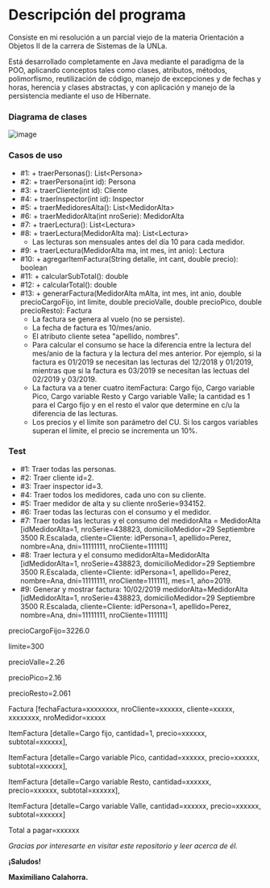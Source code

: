 # Descripción del programa

Consiste en mi resolución a un parcial viejo de la materia Orientación a Objetos II de la carrera de Sistemas de la UNLa.

Está desarrollado completamente en Java mediante el paradigma de la POO, aplicando conceptos tales como clases, atributos, métodos, polimorfismo, reutilización de código, manejo de excepciones y de fechas y horas, herencia y clases abstractas, y con aplicación y manejo de la persistencia mediante el uso de Hibernate.

### Diagrama de clases
![image](https://github.com/MaximilianoCalahorra/parcial-cooperativa-electrica/assets/152804837/5ba589c2-728d-4437-83d7-d1bef9fc70f2)

### Casos de uso
- #1: + traerPersonas(): List\<Persona>
- #2: + traerPersona(int id): Persona
- #3: + traerCliente(int id): Cliente
- #4: + traerInspector(int id): Inspector
- #5: + traerMedidoresAlta(): List\<MedidorAlta>
- #6: + traerMedidorAlta(int nroSerie): MedidorAlta
- #7: + traerLectura(): List\<Lectura>
- #8: + traerLectura(MedidorAlta ma): List\<Lectura>
  - Las lecturas son mensuales antes del día 10 para cada medidor.
- #9: + traerLectura(MedidorAlta ma, int mes, int anio): Lectura
- #10: + agregarItemFactura(String detalle, int cant, double precio): boolean
- #11: + calcularSubTotal(): double
- #12: + calcularTotal(): double
- #13: + generarFactura(MedidorAlta mAlta, int mes, int anio, double precioCargoFijo, int limite, double precioValle, double precioPico, double precioResto): Factura
  - La factura se genera al vuelo (no se persiste).
  - La fecha de factura es 10/mes/anio.
  - El atributo cliente setea "apellido, nombres".
  - Para calcular el consumo se hace la diferencia entre la lectura del mes/anio de la factura y la lectura del mes anterior. Por ejemplo, si la factura es 01/2019 se necesitan las lecturas del 12/2018 y 01/2019, mientras que si la factura es 03/2019 se necesitan las lectuas del 02/2019 y 03/2019.
  - La factura va a tener cuatro itemFactura: Cargo fijo, Cargo variable Pico, Cargo variable Resto y Cargo variable Valle; la cantidad es 1 para el Cargo fijo y en el resto el valor que determine en c/u la diferencia de las lecturas.
  - Los precios y el límite son parámetro del CU. Si los cargos variables superan el límite, el precio se incrementa un 10%.

### Test
- #1: Traer todas las personas.
- #2: Traer cliente id=2.
- #3: Traer inspector id=3.
- #4: Traer todos los medidores, cada uno con su cliente.
- #5: Traer medidor de alta y su cliente nroSerie=934152.
- #6: Traer todas las lecturas con el consumo y el medidor.
- #7: Traer todas las lecturas y el consumo del medidorAlta = MedidorAlta [idMedidorAlta=1, nroSerie=438823, domicilioMedidor=29 Septiembre 3500 R.Escalada, cliente=Cliente: idPersona=1, apellido=Perez, nombre=Ana, dni=11111111, nroCliente=111111]
- #8: Traer lectura y el consumo medidorAlta=MedidorAlta [idMedidorAlta=1, nroSerie=438823, domicilioMedidor=29 Septiembre 3500 R.Escalada, cliente=Cliente: idPersona=1, apellido=Perez, nombre=Ana, dni=11111111, nroCliente=111111], mes=1, año=2019.
- #9: Generar y mostrar factura: 10/02/2019
medidorAlta=MedidorAlta [idMedidorAlta=1, nroSerie=438823, domicilioMedidor=29 Septiembre 3500 R.Escalada, cliente=Cliente: idPersona=1, apellido=Perez, nombre=Ana, dni=11111111, nroCliente=111111]

precioCargoFijo=3226.0

limite=300

precioValle=2.26

precioPico=2.16

precioResto=2.061

Factura [fechaFactura=xxxxxxxx, nroCliente=xxxxxx, cliente=xxxxx, xxxxxxxx, nroMedidor=xxxxx

ItemFactura [detalle=Cargo fijo, cantidad=1, precio=xxxxxx, subtotal=xxxxxx],

ItemFactura [detalle=Cargo variable Pico, cantidad=xxxxxx, precio=xxxxxx, subtotal=xxxxxx],

ItemFactura [detalle=Cargo variable Resto, cantidad=xxxxxx, precio=xxxxxx, subtotal=xxxxxx],

ItemFactura [detalle=Cargo variable Valle, cantidad=xxxxxx, precio=xxxxxx, subtotal=xxxxxx]

Total a pagar=xxxxxx

*Gracias por interesarte en visitar este repositorio y leer acerca de él.*

**¡Saludos!**

**Maximiliano Calahorra.**
